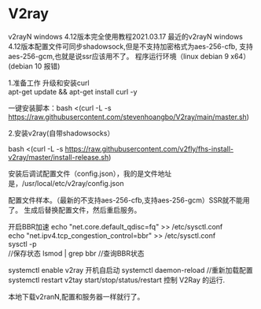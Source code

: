 # V2ray
v2rayN windows 4.12版本完全使用教程2021.03.17
最近的v2rayN windows 4.12版本配置文件可同步shadowsock,但是不支持加密格式为aes-256-cfb, 支持 aes-256-gcm,也就是说ssr应该用不了。
程序运行环境（linux debian 9 x64）(debian 10 报错)

1.准备工作 升级和安装curl </br>
apt-get update && apt-get install curl -y </br>

一键安装脚本：bash <(curl -L -s https://raw.githubusercontent.com/stevenhoangbo/V2ray/main/master.sh) </br>


2.安装v2ray(自带shadowsocks）

bash <(curl -L -s https://raw.githubusercontent.com/v2fly/fhs-install-v2ray/master/install-release.sh)

安装后调试配置文件（config.json），我的是文件地址是，/usr/local/etc/v2ray/config.json

配置文件样本。（最新的不支持aes-256-cfb,支持aes-256-gcm）SSR就不能用了。
生成后替换配置文件，然后重启服务。

开启BBR加速
echo "net.core.default_qdisc=fq" >> /etc/sysctl.conf </br>
echo "net.ipv4.tcp_congestion_control=bbr" >> /etc/sysctl.conf </br>
sysctl -p </br> //保存状态
lsmod | grep bbr //查询BBR状态

systemctl enable v2ray   开机自启动
systemctl daemon-reload  //重新加载配置
systemctl restart v2tay start/stop/status/restart 控制 V2Ray 的运行.

本地下载v2ranN,配置和服务器一样就行了。
